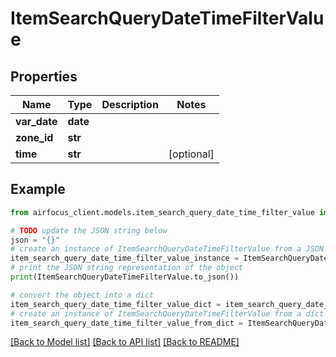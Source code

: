 # ItemSearchQueryDateTimeFilterValue


## Properties

Name | Type | Description | Notes
------------ | ------------- | ------------- | -------------
**var_date** | **date** |  | 
**zone_id** | **str** |  | 
**time** | **str** |  | [optional] 

## Example

```python
from airfocus_client.models.item_search_query_date_time_filter_value import ItemSearchQueryDateTimeFilterValue

# TODO update the JSON string below
json = "{}"
# create an instance of ItemSearchQueryDateTimeFilterValue from a JSON string
item_search_query_date_time_filter_value_instance = ItemSearchQueryDateTimeFilterValue.from_json(json)
# print the JSON string representation of the object
print(ItemSearchQueryDateTimeFilterValue.to_json())

# convert the object into a dict
item_search_query_date_time_filter_value_dict = item_search_query_date_time_filter_value_instance.to_dict()
# create an instance of ItemSearchQueryDateTimeFilterValue from a dict
item_search_query_date_time_filter_value_from_dict = ItemSearchQueryDateTimeFilterValue.from_dict(item_search_query_date_time_filter_value_dict)
```
[[Back to Model list]](../README.md#documentation-for-models) [[Back to API list]](../README.md#documentation-for-api-endpoints) [[Back to README]](../README.md)


